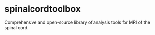 spinalcordtoolbox
=================

Comprehensive and open-source library of analysis tools for MRI of the spinal cord.
